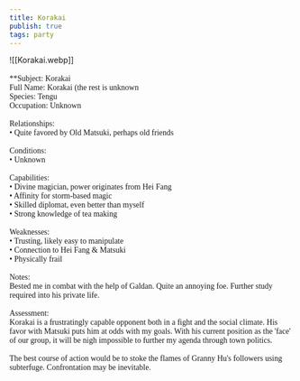 ```yaml
---
title: Korakai
publish: true
tags: party
---
```

![[Korakai.webp]]
<span style="font-family: 'Lucida Handwriting'; font-optical-sizing: auto; font-style: normal; word-break: break-word;"><br><br>**Subject: Korakai<br>Full Name: Korakai (the rest is unknown<br>Species: Tengu<br>Occupation: Unknown<br><br>Relationships:
<br><span>&bull;</span> Quite favored by Old Matsuki, perhaps old friends
<br><br>
Conditions:
<br><span>&bull;</span> Unknown
<br><br>
Capabilities:
<br><span>&bull;</span> Divine magician, power originates from Hei Fang
<br><span>&bull;</span> Affinity for storm-based magic
<br><span>&bull;</span> Skilled diplomat, even better than myself
<br><span>&bull;</span> Strong knowledge of tea making
<br><br>
Weaknesses:
<br><span>&bull;</span> Trusting, likely easy to manipulate
<br><span>&bull;</span> Connection to Hei Fang & Matsuki
<br><span>&bull;</span> Physically frail
<br><br>
Notes: 
<br>Bested me in combat with the help of Galdan. Quite an annoying foe. Further study required into his private life.
<br><br>Assessment: 
<br>Korakai is a frustratingly capable opponent both in a fight and the social climate. His favor with Matsuki puts him at odds with my goals. With his current position as the 'face' of our group, it will be nigh impossible to further my agenda through town politics.<br><br>The best course of action would be to stoke the flames of Granny Hu's followers using subterfuge. Confrontation may be inevitable.</span>
